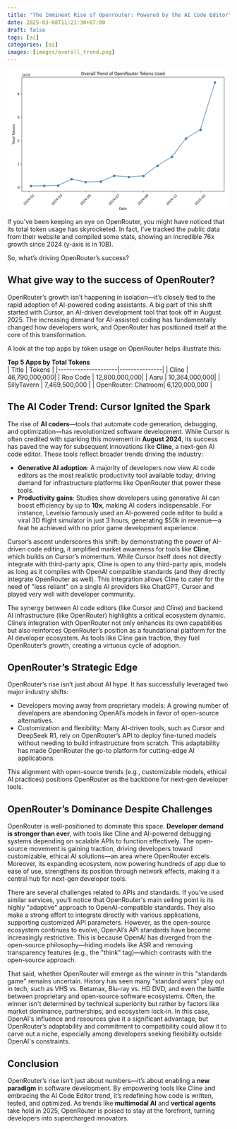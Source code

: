 ```yaml
---
title: "The Imminent Rise of Openrouter: Powered by the AI Code Editor"
date: 2025-03-08T11:21:30+07:00
draft: false
tags: [ai]
categories: [ai]
images: [images/overall_trend.png]
---
```


![](images/overall_trend.png)

If you’ve been keeping an eye on OpenRouter, you might have noticed that its total token usage has skyrocketed. In fact, I’ve tracked the public data from their website and compiled some stats, showing an incredible 76x growth since 2024 (y-axis is in 10B).

So, what’s driving OpenRouter’s success?

## What give way to the success of OpenRouter?

OpenRouter’s growth isn’t happening in isolation—it’s closely tied to the rapid adoption of AI-powered coding assistants. A big part of this shift started with Cursor, an AI-driven development tool that took off in August 2025. The increasing demand for AI-assisted coding has fundamentally changed how developers work, and OpenRouter has positioned itself at the core of this transformation.

A look at the top apps by token usage on OpenRouter helps illustrate this:

**Top 5 Apps by Total Tokens**  
| Title               | Tokens        |
|---------------------|---------------|
| Cline               | 46,790,000,000|
| Roo Code            | 12,800,000,000|
| Aaru                | 10,364,000,000|
| SillyTavern         | 7,469,500,000 |
| OpenRouter: Chatroom| 6,120,000,000 |

## The AI Coder Trend: Cursor Ignited the Spark 
The rise of **AI coders**—tools that automate code generation, debugging, and optimization—has revolutionized software development. While Cursor is often credited with sparking this movement in **August 2024**, its success has paved the way for subsequent innovations like **Cline**, a next-gen AI code editor. These tools reflect broader trends driving the industry:  

- **Generative AI adoption**: A majority of developers now view AI code editors as the most realistic productivity tool available today, driving demand for infrastructure platforms like OpenRouter that power these tools.  
- **Productivity gains**: Studies show developers using generative AI can boost efficiency by up to **10x**, making AI coders indispensable. For instance, Levelsio famously used an AI-powered code editor to build a viral 3D flight simulator in just 3 hours, generating $50k in revenue—a feat he achieved with no prior game development experience. 

Cursor’s ascent underscores this shift: by demonstrating the power of AI-driven code editing, it amplified market awareness for tools like **Cline**, which builds on Cursor’s momentum. While Cursor itself does not directly integrate with third-party apis, Cline is open to any third-party apis, models as long as it complies with OpenAI compatible standards (and they directly integrate OpenRouter as well). This integration allows Cline to cater for the need of "less reliant" on a single AI providers like ChatGPT, Cursor and played very well with developer community.  

The synergy between AI code editors (like Cursor and Cline) and backend AI infrastructure (like OpenRouter) highlights a critical ecosystem dynamic. Cline’s integration with OpenRouter not only enhances its own capabilities but also reinforces OpenRouter’s position as a foundational platform for the AI developer ecosystem. As tools like Cline gain traction, they fuel OpenRouter’s growth, creating a virtuous cycle of adoption.  

## OpenRouter’s Strategic Edge
OpenRouter’s rise isn’t just about AI hype. It has successfully leveraged two major industry shifts:
- Developers moving away from proprietary models: A growing number of developers are abandoning OpenAI’s models in favor of open-source alternatives. 
- Customization and flexibility: Many AI-driven tools, such as Cursor and DeepSeek R1, rely on OpenRouter’s API to deploy fine-tuned models without needing to build infrastructure from scratch. This adaptability has made OpenRouter the go-to platform for cutting-edge AI applications.

This alignment with open-source trends (e.g., customizable models, ethical AI practices) positions OpenRouter as the backbone for next-gen developer tools.

## OpenRouter’s Dominance Despite Challenges
OpenRouter is well-positioned to dominate this space. **Developer demand is stronger than ever**, with tools like Cline and AI-powered debugging systems depending on scalable APIs to function effectively. The open-source movement is gaining traction, driving developers toward customizable, ethical AI solutions—an area where OpenRouter excels. Moreover, its expanding ecosystem, now powering hundreds of app due to ease of use, strengthens its position through network effects, making it a central hub for next-gen developer tools.

There are several challenges related to APIs and standards. If you’ve used similar services, you’ll notice that OpenRouter's main selling point is its highly "adaptive" approach to OpenAI-compatible standards. They also make a strong effort to integrate directly with various applications, supporting customized API parameters. However, as the open-source ecosystem continues to evolve, OpenAI’s API standards have become increasingly restrictive. This is because OpenAI has diverged from the open-source philosophy—hiding models like ASR and removing transparency features (e.g., the "think" tag)—which contrasts with the open-source approach.

That said, whether OpenRouter will emerge as the winner in this "standards game" remains uncertain. History has seen many "standard wars" play out in tech, such as VHS vs. Betamax, Blu-ray vs. HD DVD, and even the battle between proprietary and open-source software ecosystems. Often, the winner isn't determined by technical superiority but rather by factors like market dominance, partnerships, and ecosystem lock-in. In this case, OpenAI's influence and resources give it a significant advantage, but OpenRouter’s adaptability and commitment to compatibility could allow it to carve out a niche, especially among developers seeking flexibility outside OpenAI's constraints.

## Conclusion  
OpenRouter’s rise isn’t just about numbers—it’s about enabling a **new paradigm** in software development. By empowering tools like Cline and embracing the AI Code Editor trend, it’s redefining how code is written, tested, and optimized. As trends like **multimodal AI** and **vertical agents** take hold in 2025, OpenRouter is poised to stay at the forefront, turning developers into supercharged innovators.  
